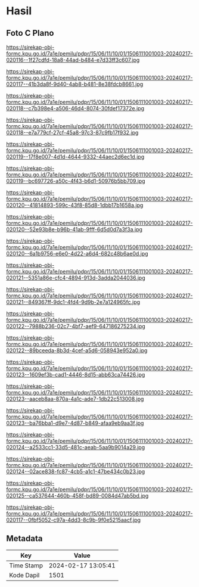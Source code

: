 # Hasil

## Foto C Plano

https://sirekap-obj-formc.kpu.go.id/7a1e/pemilu/pdpr/15/06/11/10/01/1506111001003-20240217-020116--1f27cdfd-18a8-44ad-b484-e7d33ff3c607.jpg

https://sirekap-obj-formc.kpu.go.id/7a1e/pemilu/pdpr/15/06/11/10/01/1506111001003-20240217-020117--41b3da8f-9d40-4ab8-b481-8e38fdcb8661.jpg

https://sirekap-obj-formc.kpu.go.id/7a1e/pemilu/pdpr/15/06/11/10/01/1506111001003-20240217-020118--c7b398e4-a506-46d4-8074-30fdef17372e.jpg

https://sirekap-obj-formc.kpu.go.id/7a1e/pemilu/pdpr/15/06/11/10/01/1506111001003-20240217-020118--e7a779cf-27cf-45a8-97c3-87c9fb17f932.jpg

https://sirekap-obj-formc.kpu.go.id/7a1e/pemilu/pdpr/15/06/11/10/01/1506111001003-20240217-020119--17f8e007-4d1d-4644-9332-44aec2d6ec1d.jpg

https://sirekap-obj-formc.kpu.go.id/7a1e/pemilu/pdpr/15/06/11/10/01/1506111001003-20240217-020119--bc697726-a50c-4f43-b6d1-50976b5bb709.jpg

https://sirekap-obj-formc.kpu.go.id/7a1e/pemilu/pdpr/15/06/11/10/01/1506111001003-20240217-020120--41814893-599c-43f8-85d8-1dbb17b1658a.jpg

https://sirekap-obj-formc.kpu.go.id/7a1e/pemilu/pdpr/15/06/11/10/01/1506111001003-20240217-020120--52e93b8e-b96b-41ab-9fff-6d5d0d7a3f3a.jpg

https://sirekap-obj-formc.kpu.go.id/7a1e/pemilu/pdpr/15/06/11/10/01/1506111001003-20240217-020120--6a1b9756-e6e0-4d22-a6d4-682c48b6ae0d.jpg

https://sirekap-obj-formc.kpu.go.id/7a1e/pemilu/pdpr/15/06/11/10/01/1506111001003-20240217-020121--5351a86e-cfc4-4894-913d-3adda2044036.jpg

https://sirekap-obj-formc.kpu.go.id/7a1e/pemilu/pdpr/15/06/11/10/01/1506111001003-20240217-020121--849367ff-9dc1-4fd4-9d9b-2e7a124965fc.jpg

https://sirekap-obj-formc.kpu.go.id/7a1e/pemilu/pdpr/15/06/11/10/01/1506111001003-20240217-020122--7988b236-02c7-4bf7-aef9-647186275234.jpg

https://sirekap-obj-formc.kpu.go.id/7a1e/pemilu/pdpr/15/06/11/10/01/1506111001003-20240217-020122--89bceeda-8b3d-4cef-a5d6-058943e952a0.jpg

https://sirekap-obj-formc.kpu.go.id/7a1e/pemilu/pdpr/15/06/11/10/01/1506111001003-20240217-020123--1609ef3b-cad1-4446-8d15-abb63ca74426.jpg

https://sirekap-obj-formc.kpu.go.id/7a1e/pemilu/pdpr/15/06/11/10/01/1506111001003-20240217-020123--aaceb8aa-870a-4a1c-ade7-1db22c513008.jpg

https://sirekap-obj-formc.kpu.go.id/7a1e/pemilu/pdpr/15/06/11/10/01/1506111001003-20240217-020123--ba76bba1-d9e7-4d87-b849-afaa9eb9aa3f.jpg

https://sirekap-obj-formc.kpu.go.id/7a1e/pemilu/pdpr/15/06/11/10/01/1506111001003-20240217-020124--a2533cc1-33d5-481c-aeab-5aa9b9014a29.jpg

https://sirekap-obj-formc.kpu.go.id/7a1e/pemilu/pdpr/15/06/11/10/01/1506111001003-20240217-020124--02ace838-fc87-4cb5-a1c1-47be434c0b23.jpg

https://sirekap-obj-formc.kpu.go.id/7a1e/pemilu/pdpr/15/06/11/10/01/1506111001003-20240217-020125--ca537644-460b-458f-bd89-0084d47ab5bd.jpg

https://sirekap-obj-formc.kpu.go.id/7a1e/pemilu/pdpr/15/06/11/10/01/1506111001003-20240217-020117--0fbf5052-c97a-4dd3-8c9b-9f0e5215aacf.jpg


## Metadata

| Key        | Value               |
| ---------- | ------------------- |
| Time Stamp | 2024-02-17 13:05:41 |
| Kode Dapil | 1501                |



